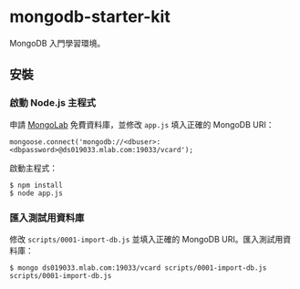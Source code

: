 
# mongodb-starter-kit

MongoDB 入門學習環境。

## 安裝

### 啟動 Node.js 主程式

申請 [MongoLab](https://mlab.com/) 免費資料庫，並修改 ```app.js``` 填入正確的 MongoDB URI：

```
mongoose.connect('mongodb://<dbuser>:<dbpassword>@ds019033.mlab.com:19033/vcard');
```

啟動主程式：

```
$ npm install
$ node app.js
```

### 匯入測試用資料庫

修改 ```scripts/0001-import-db.js``` 並填入正確的 MongoDB URI。匯入測試用資料庫：

```
$ mongo ds019033.mlab.com:19033/vcard scripts/0001-import-db.js scripts/0001-import-db.js
```